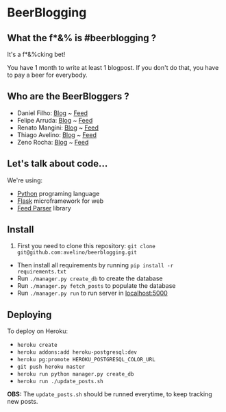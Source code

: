 # BeerBlogging

## What the f*&% is #beerblogging ?

It's a f*&%cking bet!

You have 1 month to write at least 1 blogpost. If you don't do that, you have to pay a beer for everybody.

## Who are the BeerBloggers ?

* Daniel Filho: [Blog](http://danielfilho.github.io) ~ [Feed](http://danielfilho.github.io/feed.xml)
* Felipe Arruda: [Blog](http://arruda.blog.br/) ~ [Feed](http://www.arruda.blog.br/?feed=rss2)
* Renato Mangini: [Blog](http://www.renatomangini.com/) ~ [Feed](http://www.renatomangini.com/feeds/posts/default)
* Thiago Avelino: [Blog](http://avelino.us/) ~ [Feed](http://feeds.feedburner.com/pyavelino)
* Zeno Rocha: [Blog](http://zenorocha.com/) ~ [Feed](http://feeds.feedburner.com/zenorocha)

## Let's talk about code...

We're using:

* [Python](http://python.org/) programing language
* [Flask](http://flask.pocoo.org/) microframework for web
* [Feed Parser](http://www.feedparser.org/) library

## Install

1. First you need to clone this repository: `git clone git@github.com:avelino/beerblogging.git`
* Then install all requirements by running `pip install -r requirements.txt`
* Run `./manager.py create_db` to create the database
* Run `./manager.py fetch_posts` to populate the database
* Run `./manager.py run` to run server in [localhost:5000](http://localhost:5000)

## Deploying

To deploy on Heroku:

* `heroku create`
* `heroku addons:add heroku-postgresql:dev`
* `heroku pg:promote HEROKU_POSTGRESQL_COLOR_URL`
* `git push heroku master`
* `heroku run python manager.py create_db`
* `heroku run ./update_posts.sh`

**OBS:** The `update_posts.sh` should be runned everytime, to keep tracking new posts.
